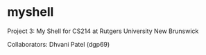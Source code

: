 # myshell
Project 3: My Shell for CS214 at Rutgers University New Brunswick

Collaborators:
Dhvani Patel (dgp69)
